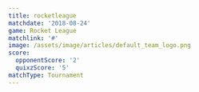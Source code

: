 ```yaml
---
title: rocketleague
matchdate: '2018-08-24'
game: Rocket League
matchlink: '#'
image: /assets/image/articles/default_team_logo.png
score:
  opponentScore: '2'
  quixzScore: '5'
matchType: Tournament
---
```

